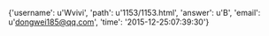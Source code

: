 {'username': u'Wvivi', 'path': u'1153/1153.html', 'answer': u'B', 'email': u'dongwei185@qq.com', 'time': '2015-12-25:07:39:30'}